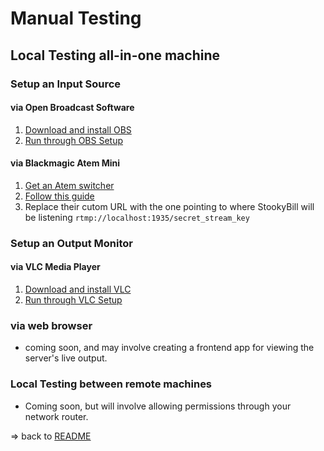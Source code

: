 # Manual Testing

## Local Testing all-in-one machine

### Setup an Input Source

####  via Open Broadcast Software

  1. [Download and install OBS](https://obsproject.com/)
  1. [Run through OBS Setup](OBS_setup.md)

####  via Blackmagic Atem Mini

  1. [Get an Atem switcher](https://www.blackmagicdesign.com/products/atemmini)
  1. [Follow this guide](https://heretorecord.com/blog/custom-streaming-destination-atem-mini-pro
  )
  1. Replace their cutom URL with the one pointing to where StookyBill will be listening `rtmp://localhost:1935/secret_stream_key`

### Setup an Output Monitor

#### via VLC Media Player

  1. [Download and install VLC](https://www.videolan.org/)
  1. [Run through VLC Setup](VLC_setup.md)

### via web browser

  - coming soon, and may involve creating a frontend app for viewing the server's live output.

### Local Testing between remote machines

  - Coming soon, but will involve allowing permissions through your network router.

=> back to [README](../README.md)